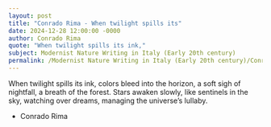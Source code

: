 ```yaml
---
layout: post
title: "Conrado Rima - When twilight spills its"
date: 2024-12-28 12:00:00 -0000
author: Conrado Rima
quote: "When twilight spills its ink,"
subject: Modernist Nature Writing in Italy (Early 20th century)
permalink: /Modernist Nature Writing in Italy (Early 20th century)/Conrado Rima/Conrado Rima - When twilight spills its
---
```


When twilight spills its ink,
colors bleed into the horizon,
a soft sigh of nightfall,
a breath of the forest. 
Stars awaken slowly,
like sentinels in the sky, 
watching over dreams,
managing the universe’s lullaby.

- Conrado Rima
